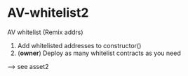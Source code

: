 # AV-whitelist2
AV whitelist (Remix addrs)

1) Add whitelisted addresses to constructor()
2) (**owner**) Deploy as many whitelist contracts as you need

--> see asset2
